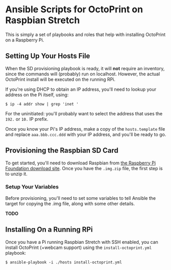 # Ansible Scripts for OctoPrint on Raspbian Stretch

This is simply a set of playbooks and roles that help with installing OctoPrint on a Raspberry Pi.

## Setting Up Your Hosts File

When the SD provisioning playbook is ready, it will **not** require an inventory, since the commands will (probably) run on localhost. However, the actual OctoPrint install will be executed on the running RPi.

If you're using DHCP to obtain an IP address, you'll need to lookup your address on the Pi itself, using:

```
$ ip -4 addr show | grep 'inet '
```

For the uninitiated: you'll probably want to select the address that uses the `192.` or `10.` IP prefix.

Once you know your Pi's IP address, make a copy of the `hosts.template` file and replace `aaa.bbb.ccc.ddd` with your IP address, and you'll be ready to go.

## Provisioning the Raspbian SD Card

To get started, you'll need to download Raspbian from [the Raspberry Pi Foundation download site](https://www.raspberrypi.org/downloads/raspbian/). Once you have the `.img.zip` file, the first step is to unzip it.

### Setup Your Variables

Before provisioning, you'll need to set some variables to tell Ansible the target for copying the .img file, along with some other details.

**TODO**

## Installing On a Running RPi

Once you have a Pi running Raspbian Stretch with SSH enabled, you can install OctoPrint (+webcam support) using the `install-octoprint.yml` playbook:

```
$ ansible-playbook -i ./hosts install-octoprint.yml
```
